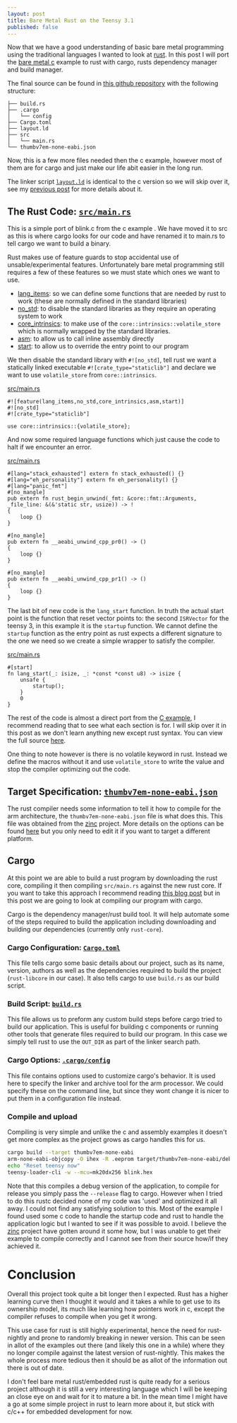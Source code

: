 ```yaml
---
layout: post
title: Bare Metal Rust on the Teensy 3.1
published: false
---
```


Now that we have a good understanding of basic bare metal programming using the
traditional languages I wanted to look at [rust](https://www.rust-lang.org/). In this post I will port the
[bare metal c](bare-metal-c-on-the-teensy-3.1/) example to rust with cargo,
rusts dependency manager and build manager.

<!--more-->

The final source can be found in [this github
repository](https://github.com/james147/embedded-examples/tree/master/teensy-3-rust) with the following structure:

```
├── build.rs
├── .cargo
│   └── config
├── Cargo.toml
├── layout.ld
├── src
│   └── main.rs
└── thumbv7em-none-eabi.json
```

Now, this is a few more files needed then the c example, however most of them are for cargo and just make our life abit easier in the long run.

The linker script
[`layout.ld`](https://github.com/james147/embedded-examples/blob/master/teensy-3-rust/layout.ld)
is identical to the c version so we will skip over it, see my [previous
post](bare-metal-c-on-the-teensy-3.1/) for more details about it.

## The Rust Code: [`src/main.rs`](https://github.com/james147/embedded-examples/blob/master/teensy-3-rust/src/main.rs)

This is a simple port of blink.c from the c example . We have moved it to src as
this is where cargo looks for our code and have renamed it to main.rs to tell
cargo we want to build a binary.

Rust makes use of feature guards to stop accidental use of unsable/experimental features. Unfortunately bare metal programming still requires a few of these features so we must state which ones we want to use.

* [lang_items](https://doc.rust-lang.org/book/lang-items.html): so we can define some functions that are needed by rust to work (these are normally defined in the standard libraries)
* [no_std](https://doc.rust-lang.org/book/no-stdlib.html): to disable the standard libraries as they require an operating system to work
* [core_intrinsics](https://doc.rust-lang.org/core/intrinsics/): to make use of the `core::intrinsics::volatile_store` which is normally wrapped by the standard libraries.
* [asm](https://doc.rust-lang.org/book/inline-assembly.html): to allow us to call inline assembly directly
* [start](https://gist.github.com/luqmana/fa40eb63ff653fdfb3cf): to allow us to override the entry point to our program

We then disable the standard library with `#![no_std]`, tell rust we want a statically linked executable `#![crate_type="staticlib"]` and declare we want to use `volatile_store` from `core::intrinsics`.

<div class="code-header"><a href="https://github.com/james147/embedded-examples/blob/master/teensy-3-rust/src/main.rs#L1-L5">src/main.rs</a></div>

~~~
#![feature(lang_items,no_std,core_intrinsics,asm,start)]
#![no_std]
#![crate_type="staticlib"]

use core::intrinsics::{volatile_store};
~~~

And now some required language functions which just cause the code to halt if we encounter an error.

<div class="code-header"><a href="https://github.com/james147/embedded-examples/blob/master/teensy-3-rust/src/main.rs#L7-L26">src/main.rs</a></div>

~~~
#[lang="stack_exhausted"] extern fn stack_exhausted() {}
#[lang="eh_personality"] extern fn eh_personality() {}
#[lang="panic_fmt"]
#[no_mangle]
pub extern fn rust_begin_unwind(_fmt: &core::fmt::Arguments, _file_line: &(&'static str, usize)) -> !
{
    loop {}
}

#[no_mangle]
pub extern fn __aeabi_unwind_cpp_pr0() -> ()
{
    loop {}
}

#[no_mangle]
pub extern fn __aeabi_unwind_cpp_pr1() -> ()
{
    loop {}
}
~~~

The last bit of new code is the `lang_start` function. In truth the actual start
point is the function that reset vector points to: the second `ISRVector` for
the teensy 3, in this example it is the `startup` function. We cannot define the
`startup` function as the entry point as rust expects a different signature to
the one we need so we create a simple wrapper to satisfy the compiler.

<div class="code-header"><a href="https://github.com/james147/embedded-examples/blob/master/teensy-3-rust/src/main.rs#L137-L143">src/main.rs</a></div>

~~~
#[start]
fn lang_start(_: isize, _: *const *const u8) -> isize {
    unsafe {
        startup();
    }
    0
}
~~~

The rest of the code is almost a direct port from the [C
example](https://github.com/james147/embedded-examples/blob/master/teensy-3-rust/src/main.rs#L28-L43),
I recommend reading that to see what each section is for. I will skip over it in
this post as we don't learn anything new except rust syntax. You can view the
full source
[here](https://github.com/james147/embedded-examples/blob/master/teensy-3-rust/src/main.rs).

One thing to note however is there is no volatile keyword in rust. Instead we
define the macros without it and use `volatile_store` to write the value and
stop the compiler optimizing out the code.


## Target Specification: [`thumbv7em-none-eabi.json`](https://github.com/james147/embedded-examples/blob/master/teensy-3-rust/thumbv7em-none-eabi.json)

The rust compiler needs some information to tell it how to compile for the arm
architecture, the `thumbv7em-none-eabi.json` file is what does this. This file
was obtained from the
[zinc](https://github.com/hackndev/zinc/blob/master/thumbv7em-none-eabi.json)
project. More details on the options can be found
[here](http://smallcultfollowing.com/rust-int-variations/imem-umem/rustc_back/target/struct.TargetOptions.html)
but you only need to edit it if you want to target a different platform.

## Cargo

At this point we are able to build a rust program by downloading the rust core,
compiling it then compiling `src/main.rs` against the new rust core. If you want
to take this approach I recommend reading [this blog
post](http://www.hashmismatch.net/2015/05/18/pragmatic-bare-metal-rust.html) but
in this post we are going to look at compiling our program with cargo.

Cargo is the dependency manager/rust build tool. It will help automate some of
the steps required to build the application including downloading and building
our dependencies (currently only `rust-core`).

### Cargo Configuration: [`Cargo.toml`](https://github.com/james147/embedded-examples/blob/master/teensy-3-rust/Cargo.toml)

This file tells cargo some basic details about our project, such as its name,
version, authors as well as the dependencies required to build the project
(`rust-libcore` in our case). It also tells cargo to use `build.rs` as our build
script.

### Build Script: [`build.rs`](https://github.com/james147/embedded-examples/blob/master/teensy-3-rust/build.rs)

This file allows us to preform any custom build steps before cargo tried to
build our application. This is useful for building c components or running other
tools that generate files required to build our program. In this case we simply
tell rust to use the `OUT_DIR` as part of the linker search path.

### Cargo Options: [`.cargo/config`](https://github.com/james147/embedded-examples/blob/master/teensy-3-rust/.cargo/config)

This file contains options used to customize cargo's behavior. It is used here
to specify the linker and archive tool for the arm processor. We could specify
these on the command line, but since they wont change it is nicer to put them in
a configuration file instead.

### Compile and upload

Compiling is very simple and unlike the c and assembly examples it doesn't get
more complex as the project grows as cargo handles this for us.

~~~bash
cargo build --target thumbv7em-none-eabi
arm-none-eabi-objcopy -O ihex -R .eeprom target/thumbv7em-none-eabi/debug/blink blink.hex
echo "Reset teensy now"
teensy-loader-cli -w --mcu=mk20dx256 blink.hex
~~~

Note that this compiles a debug version of the application, to compile for
release you simply pass the `--release` flag to cargo. However when I tried to
do this rustc decided none of my code was 'used' and optimized it all away. I
could not find any satisfying solution to this. Most of the example I found used
some c code to handle the startup code and rust to handle the application logic
but I wanted to see if it was possible to avoid. I believe the [zinc](https://zinc.rs/) project
have gotten around it some how, but I was unable to get their example to compile
correctly and I cannot see from their source how/if they achieved it.

# Conclusion

Overall this project took quite a bit longer then I expected. Rust has a higher
learning curve then I thought it would and it takes a while to get use to its
ownership model, its much like learning how pointers work in c, except the
compiler refuses to compile when you get it wrong.

This use case for rust is still highly experimental, hence the need for
rust-nightly and prone to randomly breaking in newer version. This can be seen
in allot of the examples out there (and likely this one in a while) where they no
longer compile against the latest version of rust-nightly. This makes the whole
process more tedious then it should be as allot of the information out there is
out of date.

I don't feel bare metal rust/embedded rust is quite ready for a serious project
although it is still a very interesting language which I will be keeping an
close eye on and wait for it to mature a bit. In the mean time I might have a go
at some simple project in rust to learn more about it, but stick with c/c++ for
embedded development for now.
